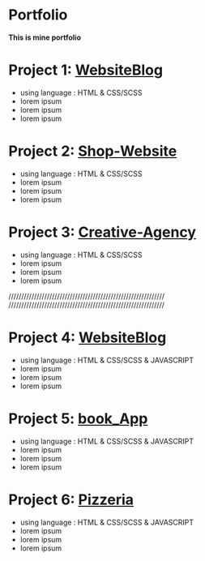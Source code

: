 # Portfolio
**This is mine portfolio**


# Project 1:  [WebsiteBlog](https://github.com/Wiktor-prog/WebsiteBlog) 

* using language :  HTML & CSS/SCSS
* lorem ipsum
* lorem ipsum
* lorem ipsum


# Project 2: [Shop-Website](https://github.com/Wiktor-prog/Shop-Website)

* using language :  HTML & CSS/SCSS
* lorem ipsum 
* lorem ipsum
* lorem ipsum


# Project 3: [Creative-Agency](https://github.com/Wiktor-prog/Creative-Agency)

* using language :  HTML & CSS/SCSS
* lorem ipsum
* lorem ipsum
* lorem ipsum


/////////////////////////////////////////////////////////////
///////////////////////////////////////////////////////////// 


# Project 4:  [WebsiteBlog](https://github.com/Wiktor-prog/WebsiteBlog) 

* using language :  HTML & CSS/SCSS & JAVASCRIPT
* lorem ipsum
* lorem ipsum
* lorem ipsum


# Project 5: [book_App](https://github.com/Wiktor-prog/book_App)

* using language :  HTML & CSS/SCSS & JAVASCRIPT
* lorem ipsum 
* lorem ipsum
* lorem ipsum


# Project 6: [Pizzeria](https://github.com/Wiktor-prog/Pizzeria)

* using language :  HTML & CSS/SCSS & JAVASCRIPT
* lorem ipsum
* lorem ipsum
* lorem ipsum




